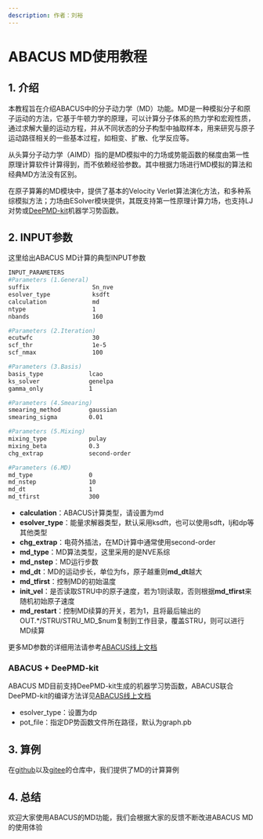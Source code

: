 ```yaml
---
description: 作者：刘裕
---
```


# ABACUS MD使用教程

## 1. 介绍

本教程旨在介绍ABACUS中的分子动力学（MD）功能。MD是一种模拟分子和原子运动的方法，它基于牛顿力学的原理，可以计算分子体系的热力学和宏观性质，通过求解大量的运动方程，并从不同状态的分子构型中抽取样本，用来研究与原子运动路径相关的一些基本过程，如相变、扩散、化学反应等。

从头算分子动力学（AIMD）指的是MD模拟中的力场或势能函数的梯度由第一性原理计算软件计算得到，而不依赖经验参数。其中根据力场进行MD模拟的算法和经典MD方法没有区别。

在原子算筹的MD模块中，提供了基本的Velocity Verlet算法演化方法，和多种系综模拟方法；力场由ESolver模块提供，其既支持第一性原理计算力场，也支持LJ对势或[DeePMD-kit](https://github.com/deepmodeling/deepmd-kit)机器学习势函数。

## 2. INPUT参数

这里给出ABACUS MD计算的典型INPUT参数

```bash
INPUT_PARAMETERS
#Parameters (1.General)
suffix                  Sn_nve
esolver_type            ksdft
calculation             md
ntype                   1
nbands                  160

#Parameters (2.Iteration)
ecutwfc                 30
scf_thr                 1e-5
scf_nmax                100

#Parameters (3.Basis)
basis_type             lcao
ks_solver              genelpa
gamma_only             1

#Parameters (4.Smearing)
smearing_method        gaussian
smearing_sigma         0.01

#Parameters (5.Mixing)
mixing_type            pulay
mixing_beta            0.3
chg_extrap             second-order

#Parameters (6.MD)
md_type                0
md_nstep               10
md_dt                  1
md_tfirst              300
```

* **calculation**：ABACUS计算类型，请设置为md
* **esolver\_type**：能量求解器类型，默认采用ksdft，也可以使用sdft，lj和dp等其他类型
* **chg\_extrap**：电荷外插法，在MD计算中通常使用second-order
* **md\_type**：MD算法类型，这里采用的是NVE系综
* **md\_nstep**：MD运行步数
* **md\_dt**：MD的运动步长，单位为fs，原子越重则**md\_dt**越大
* **md\_tfirst**：控制MD的初始温度
* **init\_vel**：是否读取STRU中的原子速度，若为1则读取，否则根据**md\_tfirst**来随机初始原子速度
* **md\_restart**：控制MD续算的开关，若为1，且将最后输出的OUT.\*/STRU/STRU\_MD\_$num复制到工作目录，覆盖STRU，则可以进行MD续算

更多MD参数的详细用法请参考[ABACUS线上文档](https://abacus.deepmodeling.com/en/latest/advanced/input\_files/input-main.html#molecular-dynamics)

### ABACUS + DeePMD-kit

ABACUS MD目前支持DeePMD-kit生成的机器学习势函数，ABACUS联合DeePMD-kit的编译方法详见[ABACUS线上文档](https://abacus.deepmodeling.com/en/latest/advanced/install.html#build-with-deepmd-kit)

* esolver\_type：设置为dp
* pot\_file：指定DP势函数文件所在路径，默认为graph.pb

## 3. 算例

在[github](https://github.com/deepmodeling/abacus-develop/tree/develop/examples/md/lcao\_gammaonly\_Sn64)以及[gitee](https://gitee.com/deepmodeling/abacus-develop/tree/develop/examples/md/lcao\_gammaonly\_Sn64)的仓库中，我们提供了MD的计算算例

## 4. 总结

欢迎大家使用ABACUS的MD功能，我们会根据大家的反馈不断改进ABACUS MD的使用体验
